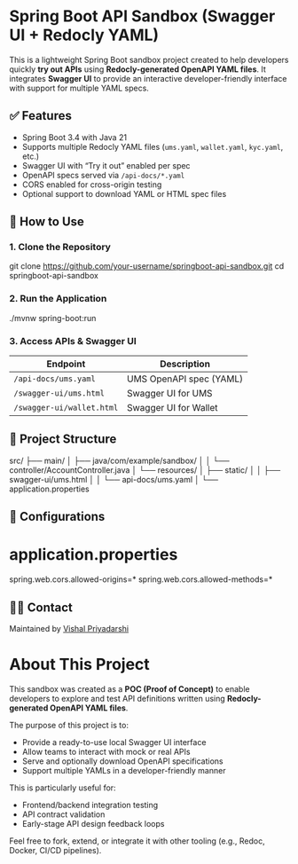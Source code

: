 # Spring Boot API Sandbox (Swagger UI + Redocly YAML)

This is a lightweight Spring Boot sandbox project created to help developers quickly **try out APIs** using **Redocly-generated OpenAPI YAML files**. It integrates **Swagger UI** to provide an interactive developer-friendly interface with support for multiple YAML specs.

## ✅ Features

- Spring Boot 3.4 with Java 21
- Supports multiple Redocly YAML files (`ums.yaml`, `wallet.yaml`, `kyc.yaml`, etc.)
- Swagger UI with “Try it out” enabled per spec
- OpenAPI specs served via `/api-docs/*.yaml`
- CORS enabled for cross-origin testing
- Optional support to download YAML or HTML spec files

## 🧪 How to Use

### 1. Clone the Repository

git clone https://github.com/your-username/springboot-api-sandbox.git
cd springboot-api-sandbox


### 2. Run the Application

./mvnw spring-boot:run

### 3. Access APIs & Swagger UI

| Endpoint                  | Description             |
| ------------------------- | ----------------------- |
| `/api-docs/ums.yaml`      | UMS OpenAPI spec (YAML) |
| `/swagger-ui/ums.html`    | Swagger UI for UMS      |
| `/swagger-ui/wallet.html` | Swagger UI for Wallet   |

## 📂 Project Structure

src/
├── main/
│   ├── java/com/example/sandbox/
│   │   └── controller/AccountController.java
│   └── resources/
│       ├── static/
│       │   ├── swagger-ui/ums.html
│       │   └── api-docs/ums.yaml
│       └── application.properties


## 🔧 Configurations

# application.properties
spring.web.cors.allowed-origins=*
spring.web.cors.allowed-methods=*


## 🙋‍♂️ Contact

Maintained by [Vishal Priyadarshi](mailto:vishal.priyadarshi90@gmail.com)


# About This Project

This sandbox was created as a **POC (Proof of Concept)** to enable developers to explore and test API definitions written using **Redocly-generated OpenAPI YAML files**.

The purpose of this project is to:
- Provide a ready-to-use local Swagger UI interface
- Allow teams to interact with mock or real APIs
- Serve and optionally download OpenAPI specifications
- Support multiple YAMLs in a developer-friendly manner

This is particularly useful for:
- Frontend/backend integration testing
- API contract validation
- Early-stage API design feedback loops

Feel free to fork, extend, or integrate it with other tooling (e.g., Redoc, Docker, CI/CD pipelines).

